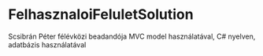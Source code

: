 # FelhasznaloiFeluletSolution
Scsibrán Péter félévközi beadandója
MVC model használatával, C# nyelven, adatbázis használatával
